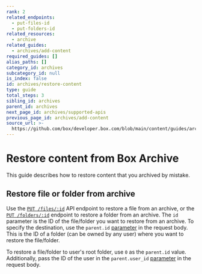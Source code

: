 ```yaml
---
rank: 2
related_endpoints:
  - put-files-id
  - put-folders-id
related_resources:
  - archive
related_guides:
  - archives/add-content
required_guides: []
alias_paths: []
category_id: archives
subcategory_id: null
is_index: false
id: archives/restore-content
type: guide
total_steps: 3
sibling_id: archives
parent_id: archives
next_page_id: archives/supported-apis
previous_page_id: archives/add-content
source_url: >-
  https://github.com/box/developer.box.com/blob/main/content/guides/archives/restore-content.md
---
```

# Restore content from Box Archive

This guide describes how to restore content that you archived by mistake.

## Restore file or folder from archive

Use the [`PUT /files/:id`][Update file] API endpoint to restore a file from an archive, or the [`PUT /folders/:id`][Update folder] endpoint to restore a folder from an archive.
The `id` parameter is the ID of the file/folder you want to restore from an archive.
To specify the destination, use the `parent.id` [parameter][Update parent id of folder] in the request body.
This is the ID of a folder (can be owned by any user) where you want to restore the file/folder.

To restore a file/folder to user's root folder, use `0` as the `parent.id` value. Additionally, pass the ID of the user in the
`parent.user_id` [parameter][Update parent user id of folder] in the request body.

[Update file]: e://put-files-id
[Update parent id of file]: https://developer.box.com/reference/put-files-id/#param-parent-id
[Update parent user id of file]: https://developer.box.com/reference/put-files-id/#param-parent-user_id
[Update folder]: e://put-folders-id
[Update parent id of folder]: https://developer.box.com/reference/put-folders-id/#param-parent-id
[Update parent user id of folder]: https://developer.box.com/reference/put-folders-id/#param-parent-user_id